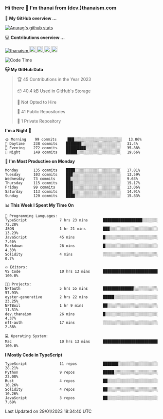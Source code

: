 ### Hi there 👋 I'm thanai from (dev.)thanaism.com

<!-- バッジ関連 -->
<!--
メイン：https://shields.io/category/social
GitHub view：https://github.com/antonkomarev/github-profile-views-counter
Qiita contributions：https://qiita.com/mikkame/items/f2c60d9caf8a8e38ec50
 -->

🍎 **My GitHub overview ...**

<!-- GitHubトロフィー -->
<!--
https://github.com/ryo-ma/github-profile-trophy
 -->

<!-- [![trophy](https://github-profile-trophy.vercel.app/?username=thanaism)](https://github.com/thanaism/thanaism) -->

<!-- GitHubステータス -->
<!--
https://github.com/anuraghazra/github-readme-stats
 -->

[![Anurag's github stats](https://github-readme-stats.vercel.app/api?username=thanaism&count_private=true&show_icons=true)](https://github.com/thanaism/thanaism)

<!-- [![ReadMe Card](https://github-readme-stats.vercel.app/api/pin/?username=thanaism&repo=thanaism)](https://github.com/thanaism/thanaism) -->

<!-- Skill icons -->
<!--
https://rahuldkjain.github.io/gh-profile-readme-generator/
 -->

💻 **Contributions overview ...**

<p align="left">

  <a href="https://github.com/thanaism/thanaism/">
    <img src="https://komarev.com/ghpvc/?username=thanaism" alt="thanaism" />
  </a>
  <a href="http://twitter.com/okinawa__noodle">
    <img height="20" src="https://img.shields.io/twitter/follow/okinawa__noodle?label=Twitter&logo=twitter&style=flat" />
  </a>
  <a href="https://github.com/thanaism">
    <img height="20" src="https://img.shields.io/github/followers/thanaism?label=follow&logo=github&style=flat" />
  </a>
  <!-- <a href="https://www.reddit.com/user/thanaism">
    <img height="20" src="https://img.shields.io/reddit/user-karma/combined/thanaism?label=Reddit&logo=reddit&style=flat" />
  </a>
  <a href="https://stackoverflow.com/users/5720201/thanaism">
    <img height="20" src="https://img.shields.io/stackexchange/stackoverflow/r/5720201?label=StackOverflow&logo=stack-overflow&style=flat" /> -->
  </a>
  <a href="http://qiita.com/thanai">
    <img height="20" src="https://qiita-badge.apiapi.app/s/thanai/posts.svg" />
  </a>
  <//qiita.com/thanai">
    <img height="20" src="https://qiita-badge.apiapi.app/s/thanai/contributions.svg" />
  </a>
</p>

<!--START_SECTION:waka-->
![Code Time](http://img.shields.io/badge/Code%20Time-1%2C230%20hrs%2040%20mins-blue)

**🐱 My GitHub Data** 

> 🏆 45 Contributions in the Year 2023
 > 
> 📦 40.4 kB Used in GitHub's Storage 
 > 
> 🚫 Not Opted to Hire
 > 
> 📜 41 Public Repositories 
 > 
> 🔑 1 Private Repository 
 > 
**I'm a Night 🦉** 

```text
🌞 Morning    99 commits     ███░░░░░░░░░░░░░░░░░░░░░░   13.06% 
🌆 Daytime    238 commits    ███████░░░░░░░░░░░░░░░░░░   31.4% 
🌃 Evening    272 commits    █████████░░░░░░░░░░░░░░░░   35.88% 
🌙 Night      149 commits    █████░░░░░░░░░░░░░░░░░░░░   19.66%

```
📅 **I'm Most Productive on Monday** 

```text
Monday       135 commits    ████░░░░░░░░░░░░░░░░░░░░░   17.81% 
Tuesday      103 commits    ███░░░░░░░░░░░░░░░░░░░░░░   13.59% 
Wednesday    73 commits     ██░░░░░░░░░░░░░░░░░░░░░░░   9.63% 
Thursday     115 commits    ███░░░░░░░░░░░░░░░░░░░░░░   15.17% 
Friday       99 commits     ███░░░░░░░░░░░░░░░░░░░░░░   13.06% 
Saturday     113 commits    ███░░░░░░░░░░░░░░░░░░░░░░   14.91% 
Sunday       120 commits    ████░░░░░░░░░░░░░░░░░░░░░   15.83%

```


📊 **This Week I Spent My Time On** 

```text
💬 Programming Languages: 
TypeScript               7 hrs 23 mins       ██████████████████░░░░░░░   72.28% 
JSON                     1 hr 21 mins        ███░░░░░░░░░░░░░░░░░░░░░░   13.23% 
JavaScript               45 mins             █░░░░░░░░░░░░░░░░░░░░░░░░   7.46% 
Markdown                 26 mins             █░░░░░░░░░░░░░░░░░░░░░░░░   4.33% 
Solidity                 4 mins              ░░░░░░░░░░░░░░░░░░░░░░░░░   0.7%

🔥 Editors: 
VS Code                  10 hrs 13 mins      █████████████████████████   100.0%

🐱‍💻 Projects: 
NFTauth                  5 hrs 55 mins       ██████████████░░░░░░░░░░░   57.93% 
oyster-generative        2 hrs 22 mins       █████░░░░░░░░░░░░░░░░░░░░   23.25% 
NFTBoil                  1 hr 9 mins         ██░░░░░░░░░░░░░░░░░░░░░░░   11.31% 
dev.thanaism             26 mins             █░░░░░░░░░░░░░░░░░░░░░░░░   4.37% 
nft-auth                 17 mins             ░░░░░░░░░░░░░░░░░░░░░░░░░   2.88%

💻 Operating System: 
Mac                      10 hrs 13 mins      █████████████████████████   100.0%

```

**I Mostly Code in TypeScript** 

```text
TypeScript               11 repos            ███████░░░░░░░░░░░░░░░░░░   28.21% 
Python                   9 repos             █████░░░░░░░░░░░░░░░░░░░░   23.08% 
Rust                     4 repos             ██░░░░░░░░░░░░░░░░░░░░░░░   10.26% 
Solidity                 4 repos             ██░░░░░░░░░░░░░░░░░░░░░░░   10.26% 
JavaScript               3 repos             ██░░░░░░░░░░░░░░░░░░░░░░░   7.69%

```



 Last Updated on 29/01/2023 18:34:40 UTC
<!--END_SECTION:waka-->
